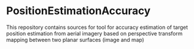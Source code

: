 # PositionEstimationAccuracy

This repository contains sources for tool for accuracy estimation of target position estimation from aerial imagery based on perspective transform mapping between two planar surfaces (image and map)
